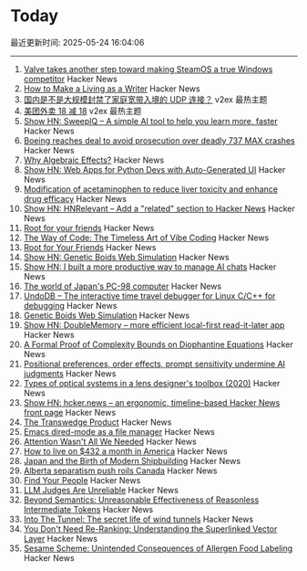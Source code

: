 # Today

最近更新时间: 2025-05-24 16:04:06

--- 
1. [Valve takes another step toward making SteamOS a true Windows competitor](https://arstechnica.com/gaming/2025/05/valve-adds-steamos-compatible-game-label-as-it-prepares-to-expand-beyond-steam-deck/) Hacker News
2. [How to Make a Living as a Writer](https://thewalrus.ca/how-to-make-a-living-as-a-writer/) Hacker News
3. [国内是不是大规模封禁了家庭宽带入境的 UDP 连接？](https://www.v2ex.com/t/1133974) v2ex 最热主题
4. [美团外卖 18 减 18](https://www.v2ex.com/t/1133973) v2ex 最热主题
5. [Show HN: SweepIQ – A simple AI tool to help you learn more, faster](https://www.sweepiq.com) Hacker News
6. [Boeing reaches deal to avoid prosecution over deadly 737 MAX crashes](https://www.cnbc.com/2025/05/23/boeing-737-max-crashes-doj.html) Hacker News
7. [Why Algebraic Effects?](https://antelang.org/blog/why_effects/) Hacker News
8. [Show HN: Web Apps for Python Devs with Auto-Generated UI](https://davia.ai/) Hacker News
9. [Modification of acetaminophen to reduce liver toxicity and enhance drug efficacy](https://www.societyforscience.org/regeneron-sts/2025-student-finalists/chloe-lee/) Hacker News
10. [Show HN: HNRelevant – Add a "related" section to Hacker News](https://github.com/imdj/HNRelevant) Hacker News
11. [Root for your friends](https://josephthacker.com/personal/2025/05/13/root-for-your-friends.html) Hacker News
12. [The Way of Code: The Timeless Art of Vibe Coding](https://www.thewayofcode.com/) Hacker News
13. [Root for Your Friends](https://josephthacker.com/personal/2025/05/13/root-for-your-friends.html) Hacker News
14. [Show HN: Genetic Boids Web Simulation](https://attentionmech.github.io/genetic-boids/) Hacker News
15. [Show HN: I built a more productive way to manage AI chats](https://contextch.at) Hacker News
16. [The world of Japan's PC-98 computer](https://strangecomforts.com/the-strange-world-of-japans-pc-98-computer/) Hacker News
17. [UndoDB – The interactive time travel debugger for Linux C/C++ for debugging](https://undo.io/) Hacker News
18. [Genetic Boids Web Simulation](https://attentionmech.github.io/genetic-boids/) Hacker News
19. [Show HN: DoubleMemory – more efficient local-first read-it-later app](https://doublememory.com) Hacker News
20. [A Formal Proof of Complexity Bounds on Diophantine Equations](https://arxiv.org/abs/2505.16963) Hacker News
21. [Positional preferences, order effects, prompt sensitivity undermine AI judgments](https://www.cip.org/blog/llm-judges-are-unreliable) Hacker News
22. [Types of optical systems in a lens designer's toolbox (2020)](https://www.pencilofrays.com/lens-design-forms/) Hacker News
23. [Show HN: hcker.news – an ergonomic, timeline-based Hacker News front page](https://hcker.news) Hacker News
24. [The Transwedge Product](https://terathon.com/blog/transwedge-product.html) Hacker News
25. [Emacs dired-mode as a file manager](https://lynn.sh/guix-emacs-file-manager.html) Hacker News
26. [Attention Wasn't All We Needed](https://www.stephendiehl.com/posts/post_transformers/) Hacker News
27. [How to live on $432 a month in America](https://shagbark.substack.com/p/how-to-live-on-432-a-month-in-america) Hacker News
28. [Japan and the Birth of Modern Shipbuilding](https://www.construction-physics.com/p/how-japan-invented-modern-shipbuilding) Hacker News
29. [Alberta separatism push roils Canada](https://www.nytimes.com/2025/05/22/world/canada/alberta-separatism-referendum.html) Hacker News
30. [Find Your People](https://foundersatwork.posthaven.com/find-your-people) Hacker News
31. [LLM Judges Are Unreliable](https://www.cip.org/blog/llm-judges-are-unreliable) Hacker News
32. [Beyond Semantics: Unreasonable Effectiveness of Reasonless Intermediate Tokens](https://arxiv.org/abs/2505.13775) Hacker News
33. [Into The Tunnel: The secret life of wind tunnels](https://jordanwtaylor2.substack.com/p/into-the-tunnel) Hacker News
34. [You Don't Need Re-Ranking: Understanding the Superlinked Vector Layer](https://superlinked.com/vectorhub/articles/why-do-not-need-re-ranking) Hacker News
35. [Sesame Scheme: Unintended Consequences of Allergen Food Labeling](https://www.choicesmagazine.org/choices-magazine/submitted-articles/unintended-consequences-of-allergen-food-labeling) Hacker News
